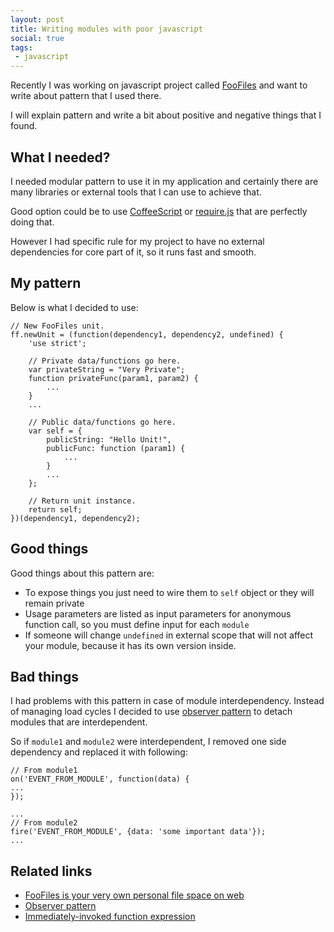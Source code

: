 ```yaml
---
layout: post
title: Writing modules with poor javascript
social: true
tags:
 - javascript
---
```

Recently I was working on javascript project called [FooFiles](http://foofiles.com) and want to write about pattern
that I used there.

I will explain pattern and write a bit about positive and negative things that I found.
<!--more-->

## What I needed?

I needed modular pattern to use it in my application and certainly there are many libraries or
external tools that I can use to achieve that.

Good option could be to use [CoffeeScript](http://coffeescript.org/) or [require.js](http://requirejs.org/) that are
perfectly doing that.

However I had specific rule for my project to have no external dependencies for core part of it, so it runs fast and
smooth.

## My pattern

Below is what I decided to use:

<pre><code class="language-javascript">// New FooFiles unit.
ff.newUnit = (function(dependency1, dependency2, undefined) {
    'use strict';

    // Private data/functions go here.
    var privateString = "Very Private";
    function privateFunc(param1, param2) {
        ...
    }
    ...

    // Public data/functions go here.
    var self = {
        publicString: "Hello Unit!",
        publicFunc: function (param1) {
            ...
        }
        ...
    };

    // Return unit instance.
    return self;
})(dependency1, dependency2);
</code></pre>

## Good things

Good things about this pattern are:

- To expose things you just need to wire them to `self` object or they will remain private
- Usage parameters are listed as input parameters for anonymous function call, so you must define input for each `module`
- If someone will change `undefined` in external scope that will not affect your module, because it has its own version inside.

## Bad things

I had problems with this pattern in case of module interdependency.
Instead of managing load cycles I decided to use [observer pattern](https://en.wikipedia.org/wiki/Observer_pattern) to
detach modules that are interdependent.

So if `module1` and `module2` were interdependent, I removed one side dependency and replaced it with following:

<pre><code class="language-javascript">// From module1
on('EVENT_FROM_MODULE', function(data) {
...
});

...
// From module2
fire('EVENT_FROM_MODULE', {data: 'some important data'});
...
</code></pre>

## Related links

- [FooFiles is your very own personal file space on web](https://github.com/gevorg/foofiles)
- [Observer pattern](https://en.wikipedia.org/wiki/Observer_pattern)
- [Immediately-invoked function expression](https://en.wikipedia.org/wiki/Immediately-invoked_function_expression)